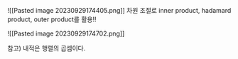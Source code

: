 ![[Pasted image 20230929174405.png]]
차원 조절로 
inner product, hadamard product, outer product를 활용!!

![[Pasted image 20230929174702.png]]


참고) 내적은 행렬의 곱셈이다.